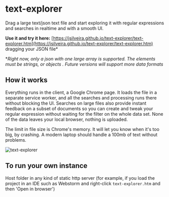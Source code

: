 # text-explorer
Drag a large text/json text file and start exploring it with regular expressions and searches in realtime and with a smooth UI.

**Use it and try it here:** [https://jsilveira.github.io/text-explorer/text-explorer.htm](https://jsilveira.github.io/text-explorer/text-explorer.htm) dragging your JSON file*

**Right now, only a json with one large array is supported. The elements must be strings, or objects . Future versions will support more data formats*

## How it works

Everything runs in the client, a Google Chrome page. It loads the file in a separate service worker, and all the searches and processing runs there without blocking the UI. Searches on large files also provide instant feedback on a subset of documents so you can create and tweak your regular expression without waiting for the filter on the whole data set. None of the data leaves your local browser, nothing is uploaded.

The limit in file size is Chrome's memory. It will let you know when it's too big, by crashing. A modern laptop should handle a 100mb of text without problems.

![text-explorer](https://cloud.githubusercontent.com/assets/966787/25501805/606d5c8e-2b6a-11e7-806e-f385e08e2ba1.gif)

## To run your own instance

Host folder in any kind of static http server (for example, if you load the project in an IDE such as Webstorm and right-click `text-explorer.htm` and then 'Open in browser')
